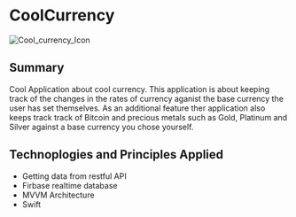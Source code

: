 # CoolCurrency
![Cool_currency_Icon](https://user-images.githubusercontent.com/80006278/138697715-0c3fd6e0-7b83-4210-9068-17de91b9588e.png)

## Summary
Cool Application about cool currency. This application is about keeping track of the changes in the rates of currency aganist the base currency the user has set themselves. As an additional feature ther application also keeps track track of Bitcoin and precious metals such as Gold, Platinum and Silver against a base currency you chose yourself.

## Technoplogies and Principles Applied
- Getting data from restful API
- Firbase realtime database
- MVVM Architecture
- Swift
